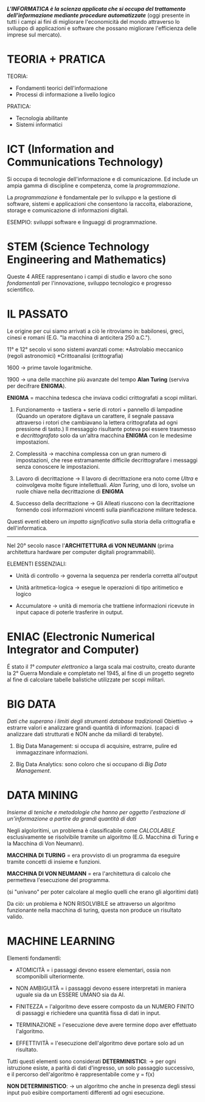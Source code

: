 ***L'INFORMATICA è la scienza applicata che si occupa del trattamento dell'informazione mediante procedure automatizzate***
(oggi presente in tutti i campi ai fini di migliorare l'economicità del mondo attraverso lo sviluppo di applicazioni e software che possano migliorare l'efficienza delle imprese sul mercato).

# TEORIA + PRATICA
TEORIA:
* Fondamenti teorici dell'informazione
* Processi di informazione a livello logico

PRATICA:
* Tecnologia abilitante
* Sistemi informatici


# ICT (Information and Communications Technology)
Si occupa di tecnologie dell'informazione e di comunicazione.
Ed include un ampia gamma di discipline e competenza, come la *programmazione*.

La *programmazione* è fondamentale per lo sviluppo e la gestione di software, sistemi e applicazioni che consentono la raccolta, elaborazione, storage e comunicazione di informazioni digitali.

ESEMPIO: sviluppi software e linguaggi di programmazione.


# STEM (Science Technology Engineering and Mathematics)
Queste 4 AREE rappresentano i campi di studio e lavoro che sono *fondamentali* per l'innovazione, sviluppo tecnologico e progresso scientifico.


# IL PASSATO
Le origine per cui siamo arrivati a ciò le ritroviamo in: babilonesi, greci, cinesi e romani (E.G. "la macchina di anticitera 250 a.C.").

11° e 12° secolo vi sono sistemi avanzati come:
*Astrolabio meccanico (regoli astronomici)
*Crittoanalisi (crittografia)

1600 -> prime tavole logaritmiche.

1900 -> una delle macchine più avanzate del tempo **Alan Turing** (serviva per decifrare **ENIGMA**).

**ENIGMA** = macchina tedesca che inviava codici crittografati a scopi militari.

1) Funzionamento -> tastiera + serie di rotori + pannello di lampadine
(Quando un operatore digitava un carattere, il segnale passava attraverso i rotori che cambiavano la lettera crittografata ad ogni pressione di tasto.)
Il messaggio risultante poteva poi essere trasmesso e *decrittografato* solo da un'altra macchina **ENIGMA** con le medesime impostazioni.

2) Complessità -> macchina complessa con un gran numero di impostazioni, che rese estramamente difficile decrittografare i messaggi senza conoscere le impostazioni.

3) Lavoro di decrittazione -> Il lavoro di decrittazione era noto come *Ultra* e coinvolgeva molte figure intellettuali. *Alan Turing*, uno di loro, svolse un ruole chiave nella decrittazione di **ENIGMA**

4) Successo della decrittazione -> Gli Alleati riuscono con la decrittazione fornendo così informazioni vincenti sulla pianificazione militare tedesca.

Questi eventi ebbero un *impatto significativo* sulla storia della crittografia e dell'informatica.

--------------------------------------------------------------------------------

Nel 20° secolo nasce l'**ARCHITETTURA di VON NEUMANN** (prima architettura hardware per computer digitali programmabili).

ELEMENTI ESSENZIALI:
* Unità di controllo -> governa la sequenza per renderla corretta all'output

* Unità aritmetica-logica -> esegue le operazioni di tipo aritimetico e logico

* Accumulatore -> unità di memoria che trattiene informazioni ricevute in input capace di poterle trasferire in output.

# ENIAC (Electronic Numerical Integrator and Computer)
É stato il *1° computer elettronico* a larga scala mai costruito, creato durante la 2° Guerra Mondiale e completato nel 1945, al fine di un progetto segreto al fine di calcolare tabelle balistiche utilizzate per scopi militari.


# BIG DATA
*Dati che superano i limiti degli strumenti database tradizionali*
Obiettivo -> estrarre valori e analizzare grandi quantità di informazioni.
(capaci di analizzare dati strutturati e NON anche da miliardi di terabyte).

1) Big Data Management: si occupa di acquisire, estrarre, pulire ed immagazzinare informazioni.

2) Big Data Analytics: sono coloro che si occupano di *Big Data Management*.


# DATA MINING
*Insieme di teniche e metodologie che hanno per oggetto l'estrazione di un'informazione a partire da grandi quantità di dati*

Negli algoloritimi, un problema è classificabile come *CALCOLABILE* esclusivamente se risolvibile tramite un algoritmo (E.G. Macchina di Turing e la Macchina di Von Neumann).

**MACCHINA DI TURING** = era provvisto di un programma da eseguire tramite concetti di insieme e funzioni.

**MACCHINA DI VON NEUMANN** = era l'architettura di calcolo che permetteva l'esecuzione del programma.

(si "univano" per poter calcolare al meglio quelli che erano gli algoritimi dati)

Da ciò: un problema è NON RISOLVIBILE se attraverso un algoritmo funzionante nella macchina di turing, questa non produce un risultato valido.

# MACHINE LEARNING
Elementi fondamentli:
* ATOMICITÀ = i passaggi devono essere elementari, ossia non scomponibili ulteriormente.

* NON AMBIGUITÀ = i passaggi devono essere interpretati in maniera uguale sia da un ESSERE UMANO sia da AI.

* FINITEZZA = l'algoritmo deve essere composto da un NUMERO FINITO di passaggi e richiedere una quantità fissa di dati in input.

* TERMINAZIONE = l'esecuzione deve avere termine dopo aver effettuato l'algoritmo.

* EFFETTIVITÀ = l'esecuzione dell'algoritmo deve portare solo ad un risultato.

Tutti questi elementi sono considerati **DETERMINISTICI**:
-> per ogni istruzione esiste, a parità di dati d'ingresso, un solo passaggio successivo, e il percorso dell'algoritmo è rappresentabile come y = f(x)

**NON DETERMINISTICO**:
-> un algoritmo che anche in presenza degli stessi input può esibire comportamenti differenti ad ogni esecuzione.